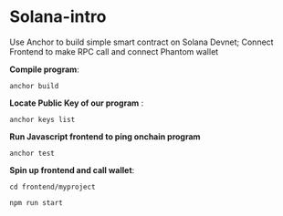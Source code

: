 # Solana-intro
Use Anchor to build simple smart contract on Solana Devnet; Connect Frontend to make RPC call and connect Phantom wallet

**Compile program**: 

```anchor build```

**Locate Public Key of our program** : 

```anchor keys list ```

**Run Javascript frontend to ping onchain program**

```anchor test```

**Spin up frontend and call wallet**: 

```
cd frontend/myproject

npm run start 
```
